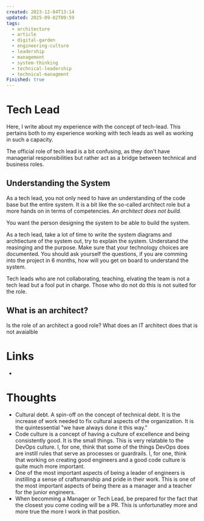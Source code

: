 ```yaml
---
created: 2023-12-04T13:14
updated: 2025-09-02T09:59
tags:
  - architecture
  - article
  - digital-garden
  - engineering-culture
  - leadership
  - management
  - system-thinking
  - technical-leadership
  - technical-managment
Finished: true
---
```


# Tech Lead
Here, I write about my experience with the concept of tech-lead. This pertains both to my experience working with tech leads as well as working in such a capacity. 

The official role of tech lead is a bit confusing, as they don't have managerial responsibilities but rather act as a bridge between technical and business roles. 

## Understanding the System
As a tech lead, you not only need to have an understanding of the code base but the entire system. It is a bit like the so-called architect role but a more hands on in terms of competencies. *An architect does not build.* 

You want the person designing the system to be able to build the system. 

As a tech lead, take a lot of time to write the system diagrams and archtiecture of the system out, try to explain the system. Understand the reasinging and the purpose. Make sure that your technology choices are documented. You should ask yourself the questions, if you are comming into the project in 6 months, how will you get on board to understand the system. 

Tech leads who are not collaborating, teaching, elvating the team is not a tech lead but a fool put in charge. Those who do not do this is not suited for the role. 

## What is an architect? 
Is the role of an architect a good role? What does an IT architect does that is not avaialble

# Links
- 

# Thoughts 
- Cultural debt. A spin-off on the concept of technical debt. It is the increase of work needed to fix cultural aspects of the organization. It is the quintessential "we have always done it this way."
- Code culture is a concept of having a culture of excellence and being consistently good. It is the small things. This is very relatable to the DevOps culture. I, for one, think that some of the things DevOps does are instill rules that serve as processes or guardrails. I, for one, think that working on creating good engineers and a good code culture is quite much more important. 
- One of the most important aspects of being a leader of engineers is instilling a sense of craftsmanship and pride in their work. This is one of the most important aspects of being there as a manager and a teacher for the junior engineers. 
- When becomming a Manager or Tech Lead, be prepared for the fact that the closest you come coding will be a PR. This is unfortunatley more and more true the more I work in that position.  
